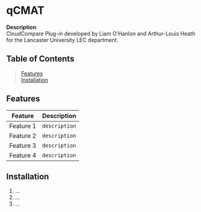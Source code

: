 # qCMAT
__Description__: <br>
CloudCompare Plug-in developed by Liam O'Hanlon and Arthur-Louis Heath for the Lancaster University LEC department.

## Table of Contents
>[Features](#features)<br>
[Installation](#installation)<br>


## Features
Feature | Description
--------|---
Feature 1 | `description`
Feature 2 | `description`
Feature 3 | `description`
Feature 4 | `description`

## Installation
1. ...
2. ...
3. ...

<!--
## Documentation (Code and Vid?)
## Screenshots
## Copyright? (For LU/LEC)
-->
